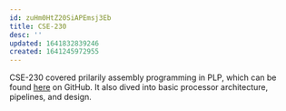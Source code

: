 ```yaml
---
id: zuHm0HtZ20SiAPEmsj3Eb
title: CSE-230
desc: ''
updated: 1641832839246
created: 1641245972955
---
```

CSE-230 covered prilarily assembly programming in PLP, which can be found [here](https://github.com/Progressive-Learning-Platform/progressive-learning-platform) on GitHub. It also dived into basic processor architecture, pipelines, and design.
